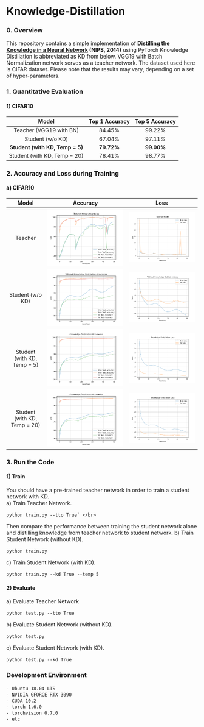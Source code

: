 # Knowledge-Distillation

### 0. Overview
This repository contains a simple implementation of **[Distilling the Knowledge in a Neural Network](https://arxiv.org/pdf/1503.02531.pdf) (NIPS, 2014)** using PyTorch
Knowledge Distillation is abbreviated as KD from below. VGG19 with Batch Normalization network serves as a teacher network. The dataset used here is CIFAR dataset. Please note that the results may vary, depending on a set of hyper-parameters.


### 1. Quantitative Evaluation
#### 1) CIFAR10
| **Model** | **Top 1 Accuracy** | **Top 5 Accuracy** |
|:-------------:|:-------------:|:-----:|
| Teacher (VGG19 with BN) | 84.45% | 99.22% |
| Student (w/o KD) | 67.04% | 97.11% |
| **Student (with KD, Temp = 5)** | **79.72%** | **99.00%** |
| Student (with KD, Temp = 20) | 78.41% | 98.77% |

### 2. Accuracy and Loss during Training
#### a) CIFAR10

| Model | Accuracy | Loss |
|:-----:|:-----:|:-----:|
| Teacher | <img src = './results/plots/Teacher Model Accuracy using vgg CIFAR 10.png' width=600> | <img src = './results/plots/Teacher Model Loss using vgg CIFAR 10.png'> |
| Student (w/o KD) | <img src = './results/plots/Without Knowledge Distillation Accuracy using CIFAR 10.png'> | <img src = './results/plots/Without Knowledge Distillation Loss using CIFAR 10.png'> |
| Student (with KD, Temp = 5) | <img src = './results/plots/Knowledge Distillation Accuracy using CIFAR 10 and temp 5.png'> | <img src = './results/plots/Knowledge Distillation Loss using CIFAR 10 and temp 5.png'> |
| Student (with KD, Temp = 20) | <img src = './results/plots/Knowledge Distillation Accuracy using CIFAR 10 and temp 20.png'> | <img src = './results/plots/Knowledge Distillation Loss using CIFAR 10 and temp 20.png'> |


### 3. Run the Code
#### 1) Train

You should have a pre-trained teacher network in order to train a student network with KD. </br>
a) Train Teacher Network. 
```
python train.py --tto True` </br>
```

Then compare the performance between training the student network alone and distilling knowledge from teacher network to student network.
b) Train Student Network (without KD). 
```
python train.py
```

c) Train Student Network (with KD). 
```
python train.py --kd True --temp 5
```


#### 2) Evaluate
a) Evaluate Teacher Network 
```
python test.py --tto True
```

b) Evaluate Student Network (without KD). 
```
python test.py
```

c) Evaluate Student Network (with KD). 
```
python test.py --kd True
```


### Development Environment
```
- Ubuntu 18.04 LTS
- NVIDIA GFORCE RTX 3090
- CUDA 10.2
- torch 1.6.0
- torchvision 0.7.0
- etc
```
